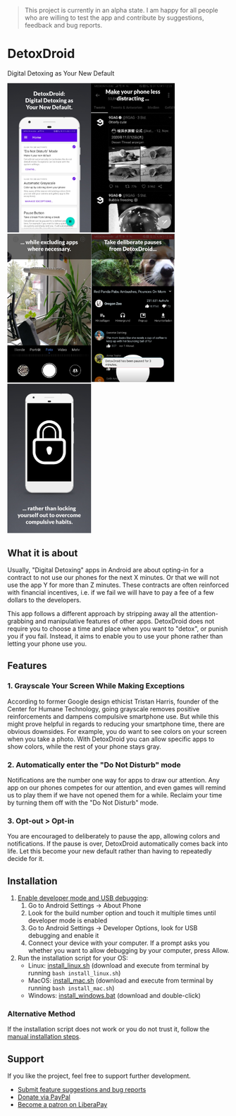 > This project is currently in an alpha state. I am happy for all people who are willing to test the app and contribute by suggestions, feedback and bug reports.

# DetoxDroid
Digital Detoxing as Your New Default

<img src="/fastlane/metadata/android/en-US/images/phoneScreenshots/1.jpg" width="190" /><img src="/fastlane/metadata/android/en-US/images/phoneScreenshots/2.jpg" width="190" /><img src="/fastlane/metadata/android/en-US/images/phoneScreenshots/3.jpg" width="190" /><img src="/fastlane/metadata/android/en-US/images/phoneScreenshots/4.jpg" width="190" /><img src="/fastlane/metadata/android/en-US/images/phoneScreenshots/5.jpg" width="190" />

## What it is about

Usually, "Digital Detoxing" apps in Android are about opting-in for a contract to not use our phones for the next X minutes. Or that we will not use the app Y for more than Z minutes. These contracts are often reinforced with financial incentives, i.e. if we fail we will have to pay a fee of a few dollars to the developers.

This app follows a different approach by stripping away all the attention-grabbing and manipulative features of other apps. DetoxDroid does not require you to choose a time and place when you want to "detox", or punish you if you fail. Instead, it aims to enable you to use your phone rather than letting your phone use you.

## Features

### 1. Grayscale Your Screen While Making Exceptions
According to former Google design ethicist Tristan Harris, founder of the Center for Humane Technology, going grayscale removes positive reinforcements and dampens compulsive smartphone use. But while this might prove helpful in regards to reducing your smartphone time, there are obvious downsides. For example, you do want to see colors on your screen when you take a photo. With DetoxDroid you can allow specific apps to show colors, while the rest of your phone stays gray.

### 2. Automatically enter the "Do Not Disturb" mode
Notifications are the number one way for apps to draw our attention. Any app on our phones competes for our attention, and even games will remind us to play them if we have not opened them for a while. Reclaim your time by turning them off with the "Do Not Disturb" mode.

### 3. Opt-out > Opt-in
You are encouraged to deliberately to pause the app, allowing colors and notifications. If the pause is over, DetoxDroid automatically comes back into life. Let this become your new default rather than having to repeatedly decide for it.

## Installation
1. [Enable developer mode and USB debugging](https://www.youtube.com/watch?v=0usgePpr8_Y):
    1. Go to Android Settings → About Phone
    2. Look for the build number option and touch it multiple times until developer mode is enabled
    3. Go to Android Settings → Developer Options, look for USB debugging and enable it
    4. Connect your device with your computer. If a prompt asks you whether you want to allow debugging by your computer, press Allow.
2. Run the installation script for your OS:
    - Linux: [install_linux.sh](https://raw.githubusercontent.com/flxapps/DetoxDroid/master/install/install_linux.sh) (download and execute from terminal by running `bash install_linux.sh`)
    - MacOS: [install_mac.sh](https://raw.githubusercontent.com/flxapps/DetoxDroid/master/install/install_mac.sh) (download and execute from terminal by running `bash install_mac.sh`)
    - Windows: [install_windows.bat](https://raw.githubusercontent.com/flxapps/DetoxDroid/master/install/install_windows.bat) (download and double-click)

### Alternative Method
If the installation script does not work or you do not trust it, follow the [manual installation steps](https://github.com/flxapps/DetoxDroid/wiki/Manual-Installation).

## Support
If you like the project, feel free to support further development.
- [Submit feature suggestions and bug reports](https://github.com/flxapps/DetoxDroid/issues/new)
- [Donate via PayPal](https://www.paypal.com/donate/?cmd=_s-xclick&hosted_button_id=K6T2HPXE7HQBG)
- [Become a patron on LiberaPay](https://liberapay.com/DetoxDroid/donate)
